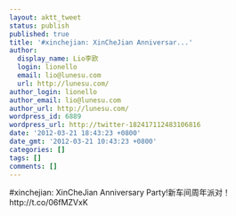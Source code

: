 ```yaml
---
layout: aktt_tweet
status: publish
published: true
title: '#xinchejian: XinCheJian Anniversar...'
author:
  display_name: Lio李欧
  login: lionello
  email: lio@lunesu.com
  url: http://lunesu.com/
author_login: lionello
author_email: lio@lunesu.com
author_url: http://lunesu.com/
wordpress_id: 6889
wordpress_url: http://twitter-182417112483106816
date: '2012-03-21 18:43:23 +0800'
date_gmt: '2012-03-21 10:43:23 +0800'
categories: []
tags: []
comments: []
---
```

<p>#xinchejian: <!--:en-->XinCheJian Anniversary Party!<!--:--><!--:zh-->新车间周年派对！<!--:--> http://t.co/06fMZVxK</p>
